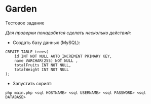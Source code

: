 # Garden

Тестовое задание

*Для проверки понадобится сделать несколько действий:*

- Создать базу данных (MySQL):
```mysql
CREATE TABLE trees(
    id INT NOT NULL AUTO_INCREMENT PRIMARY KEY,
    name VARCHAR(255) NOT NULL ,
    totalFruits INT NOT NULL,
    totalWeight INT NOT NULL
);
```

- Запустить скрипт:
```shell
php main.php <sql HOSTNAME> <sql USERNAME> <sql PASSWORD> <sql DATABASE>
```